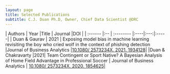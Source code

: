 ```yaml
---
layout: page
title: Selected Publications
subtitle: C.J. Duan Ph.D, Owner, Chief Data Scientist @DRC
---
```


| Authors | Year |Title | Journal |DOI |
| :------ |:-- | :-------- |:----|:---:|:-----|
| Duan & Gaurav | 2021 | Exposing model bias in machine learning revisiting the boy who cried wolf in the context of phishing detection |Journal of Business Analytics |[10.1080/ 2573234X. 2021. 1934128](https://doi.org/10.1080/2573234X.2021.1934128)|
|Duan & Chakravarty |2021| Team Contingent or Sport Native? A Bayesian Analysis of Home Field Advantage in Professional Soccer | Journal of Business Analytics | [10.1080/ 2573234X. 2020. 1854625](https://doi.org/10.1080/2573234X.2020.1854625)|

